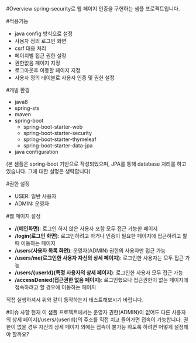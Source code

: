 #Overview
spring-security로 웹 페이지 인증을 구현하는 샘플 프로젝트입니다.

#적용기능
* java config 방식으로 설정
* 사용자 정의 로그인 화면
* csrf 대응 처리
* 페이지별 접근 권한 설정
* 권한없음 페이지 지정
* 로그아웃후 이동할 페이지 지정
* 사용자 정의 테이블로 사용자 인증 및 권한 설정

#개발 환경
- java8
- spring-sts
- maven
- spring-boot
  - spring-boot-starter-web
  - spring-boot-starter-security
  - spring-boot-starter-thymeleaf
  - spring-boot-starter-data-jpa
- java configuration

(본 샘플은 spring-boot 기반으로 작성되었으며, JPA를 통해 database 처리를 하고 있습니다. 그에 대한 설명은 생략합니다)


#권한 설정
* USER: 일반 사용자
* ADMIN: 운영자


#웹 페이지 설정
* **/(메인화면)**: 로그인 하지 않은 사용자 포함 모두 접근 가능한 페이지
* **/login(로그인 화면)**: 로그인하려고 하거나 인증이 필요한 페이지에 접근하려고 할때 이동하는 페이지
* **/users(사용자 목록 화면)**: 운영자(ADMIN) 권한의 사용자만 접근 가능
* **/users/me(로그인한 사용자 자신의 상세 페이지)**: 로그인한 사용자는 모두 접근 가능
* **/users/{userId}(특정 사용자의 상세 페이지)**: 로그인한 사용자 모두 접근 가능
* **/accessDenied(접근권한 없음 페이지)**: 로그인했으나 접근권한이 없는 페이지에 접속하려고 할 경우에 이동하는 페이지

직접 실행하셔서 위와 같이 동작하는지 테스트해보시기 바랍니다.


#이슈 사항
현재 이 샘플 프로젝트에서는
운영자 권한(ADMIN)이 없어도 다른 사용자의 상세 페이지(/users/{userId})의 주소를 직접 치고 들어가면 접속이 가능합니다.
권한이 없을 경우 자신의 상세 페이지 외에는 접속이 불가능 하도록 하려면 어떻게 설정해야 할까요? 
